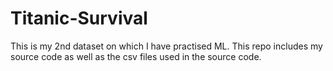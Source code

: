 # Titanic-Survival

This is my 2nd dataset on which I have practised ML.
This repo includes my source code as well as the csv files used in the source code.
